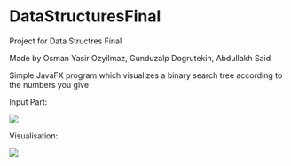 # DataStructuresFinal

Project for Data Structres Final

Made by Osman Yasir Ozyilmaz, Gunduzalp Dogrutekin, Abdullakh Said


Simple JavaFX program which visualizes a binary search tree according to the numbers you give 


Input Part:

<img src= "https://user-images.githubusercontent.com/64580490/118407578-2f095f80-b6a3-11eb-9e9a-baa9439562dd.png">

Visualisation:

<img src= "https://user-images.githubusercontent.com/64580490/118407592-40eb0280-b6a3-11eb-93e7-918390b5b808.png">
